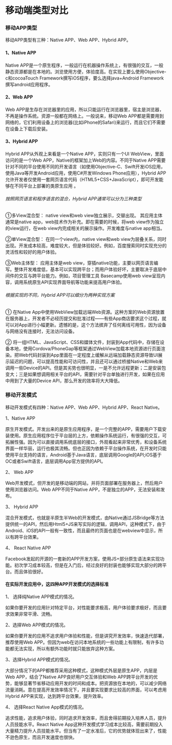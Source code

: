 # 移动端类型对比

### 移动APP类型

移动APP类型有三种：Native APP、Web APP、Hybrid APP。

#### 1、Native APP

Native APP是一个原生程序，一般运行在机器操作系统上，有很强的交互，一般静态资源都是在本地的。浏览使用方便，体验度高。在实现上要么使用Objective-c和cocoaTouch Framework撰写iOS程序，要么选择java+Android Framework撰写android应用程序。

#### 2、Web APP

Web APP是生存在浏览器里的应用，所以只能运行在浏览器里，宿主是浏览器，不再是操作系统。资源一般都在网络上。一般说来，移动Web APP都是需要用到网络的，它们利用设备上的浏览器(比如iPhone的Safari)来运行，而且它们不需要在设备上下载后安装。

#### 3、Hybrid APP

Hybrid APP从外观上来看是一个Native APP，实则只有一个UI WebView，里面访问的是一个Web APP，Native的框架加上Web的内容。不同于Native APP需要针对不同的平台使用不同的开发语言（如使用Objective-C、Swift开发iOS应用，使用Java等开发Android应用，使用C#开发Windows Phone应用），Hybrid APP允许开发者仅使用一套网页语言代码（HTML5+CSS+JavaScript），即可开发能够在不同平台上部署的类原生应用 。

###### 按照网页语言和程序语言的混合，Hybrid APP通常可以分为三种类型

①多View混合型： native view和web view独立展示，交替出现。 其应用主体通常是native app，web技术作为补充。即在需要的时候，将web view作为独立的view运行，在web view内完成相关的展示操作。开发难度与native app相当。

②单View混合型： 在同一个view内，native view和web view为层叠关系，同时出现。开发成本较高，难度较大，但是体验较好。例如，百度搜索同时实现充分的灵活性和较好的用户体验。

③Web主体型： 应用主体是web view，穿插native功能，主要以网页语言编写。整体开发难度低，基本可以实现跨平台；而用户体验好坏，主要取决于底层中间件的交互与跨平台能力。例如，项目管理工具 Basecamp使用web view呈现内容，调用系统原生API实现界面导航等功能来提高用户体验。

###### 根据实现的不同，Hybrid APP可以细分为两种实现方案

①  在Native App中使用WebView加载远端Web资源。这种方案的Web资源放置在服务器上，开发者不必经历提交和批准过程——有些App商店要求这个过程，就可以对App进行小幅更新。遗憾的是，这个方法摈弃了任何离线可用性，因为设备与网络没有连接时，无法访问设备。

②  将一组HTML、JavaScript、CSS和媒体文件，封装到App代码中，存储在设备本地，使用Cordova/PhoneGap等框架通过WebView加载本地资源进行页面渲染。把Web代码封装到App里面在一定程度上缓解从远端加载静态资源导致UI展示延迟的问题，可以提高性能和可访问性，并且还可以通过桥接Native和Web来调用一些Device的API。但是其劣势也很明显，一是不允许远程更新；二是安装包变大；三是如果想调用相关平台的API，需要针对平台单独进行开发，如果在应用中用到了大量的Device API，那么开发的效率将大大降低。

### 移动开发模式

移动开发模式有四种：Native APP、Web APP、Hybrid APP、React Native。

1、Native APP

原生开发模式。开发出来的是原生应用程序，是一个完整的APP，需要用户下载安装使用。原生应用程序位于平台层的上方，依赖操作系统运行，有很强的交互，可拓展性强。因为可以直接调用系统底层的接口，外观看起来非常优秀，和设备系统界面一样华丽，运行也极其流畅。但也正因为依赖于平台操作系统，在开发时只能使用平台支持的语言，Android基于Java语言，底层调用Google的API;iOS基于OC或者Swift语言，底层调用App官方提供的API。

2、 Web APP

Web开发模式，但开发的是移动端的网站，并将页面部署在服务器上，然后用户使用浏览器访问。Web APP不同于Native APP，不是独立的APP，无法安装和发布。

3、 Hybrid APP

混合开发模式，也就是半原生半Web的开发模式，由Native通过JSBridge等方法提供统一的API，然后用Html5+JS来写实际的逻辑，调用API，这种模式下，由于Android、iOS的API一般有一致性，而且最终的页面也是在webview中显示，所以有跨平台效果。

4、 React Native APP

Facebook发起的开源的一套新的APP开发方案，使用JS+部分原生语法来实现功能。初次学习成本较高，但是在入门后，经过良好的封装也能够实现大部分的跨平台。而且体验很好。

#### 在实际开发应用中，这四种APP开发模式的选择标准

1、 选择纯Native APP模式的情况。

如果你要开发的应用针对特定平台，对性能要求极高，用户体验要求极好，而且要求效果非常平滑、流畅。

2、选择Web APP模式的情况。

如果你要开发的应用不追求用户体验和性能，但是讲究开发效率，快速迭代部署，推荐使用Web APP。但因为web在访问本地系统的一些功能上有限制，有许多功能都无法实现，所以有额外功能时就只能放弃这种方案。

3、选择Hybrid APP模式的情况。

大部分情况下的APP都推荐采用这种模式，这种模式外层是原生APP，内层是Web APP，结合了Native APP良好用户交互体验和Web APP跨平台开发的优势，能够显著节省移动应用开发的时间和成本。把资源放在本地的，可以减少网络流量消耗。意在提高开发效率情况下，并且要实现要求比较高的界面，可以考虑用Hybrid APP来实现，达到跨平台效果，提升效率。

4、 选择React Native App模式的情况。 

追求性能，追求用户体验，同时追求开发效率，而且舍得前期投入培养人员，提升人员技能水平。React Native App这种开发模式学习成本比较高，需要前期投入大量精力提升人员技能水平。但当有了一定水准后，它的优势就体现出来了，性能不逊色原生，而且开发速度也很快。